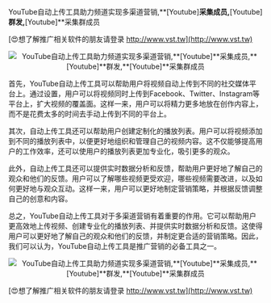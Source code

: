 YouTube自动上传工具助力频道实现多渠道营销,**[Youtube]**采集成员,**[Youtube]**群发,**[Youtube]**采集群成员

[😍想了解推广相关软件的朋友请登录 http://www.vst.tw](http://www.vst.tw)

 <center><img src="https://vst.tw/MP4/tuiguang/png/2.png" alt="YouTube自动上传工具助力频道实现多渠道营销,**[Youtube]**采集成员,**[Youtube]**群发,**[Youtube]**采集群成员"></center>

首先，YouTube自动上传工具可以帮助用户将视频自动上传到不同的社交媒体平台上。通过设置，用户可以将视频同时上传到Facebook、Twitter、Instagram等平台上，扩大视频的覆盖面。这样一来，用户可以将精力更多地放在创作内容上，而不是花费太多的时间去手动上传到不同的平台上。

其次，自动上传工具还可以帮助用户创建定制化的播放列表。用户可以将视频添加到不同的播放列表中，以便更好地组织和管理自己的视频内容。这不仅能够提高用户的工作效率，还可以使用户的播放列表更加专业化，吸引更多的观众。

此外，自动上传工具还可以提供实时数据分析和反馈，帮助用户更好地了解自己的观众和他们的反馈。用户可以了解哪些视频更受欢迎，哪些视频需要改进，以及如何更好地与观众互动。这样一来，用户可以更好地制定营销策略，并根据反馈调整自己的创意和内容。

总之，YouTube自动上传工具对于多渠道营销有着重要的作用。它可以帮助用户更高效地上传视频、创建专业化的播放列表、并提供实时数据分析和反馈。这使得用户可以更好地了解自己的观众和他们的反馈，并制定更合适的营销策略。因此，我们可以认为，YouTube自动上传工具是推广营销的必备工具之一。

 <center><img src="https://vst.tw/MP4/tuiguang/png/5.png" alt="YouTube自动上传工具助力频道实现多渠道营销,**[Youtube]**采集成员,**[Youtube]**群发,**[Youtube]**采集群成员"></center>

[😍想了解推广相关软件的朋友请登录 http://www.vst.tw](http://www.vst.tw)



